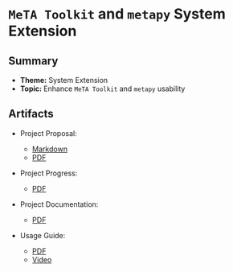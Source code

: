 # `MeTA Toolkit` and `metapy` System Extension

## Summary

* **Theme:** System Extension
* **Topic:** Enhance `MeTA Toolkit` and `metapy` usability

## Artifacts

* Project Proposal:
    * [Markdown](./Proposal.md)
    * [PDF](./Proposal.pdf)

* Project Progress:
    * [PDF](./Progress.pdf)

* Project Documentation:
    * [PDF](./Documentation.pdf)

* Usage Guide:
    * [PDF](./Usage.pdf)
    * [Video](https://drive.google.com/file/d/17lwpQG9D22AhwXdsG5SivtaLfSwByuH7/view?usp=share_link)